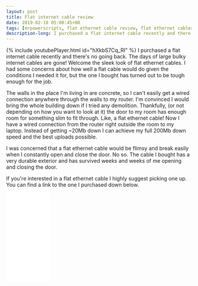 ```yaml
---
layout: post
title: Flat internet cable review
date: 2019-02-18 05:00:45+00
tags: [mrpowerscripts, flat ethernet cable review, flat ethernet cables are the best ethernet cables]
description-long: I purchased a flat internet cable recently and there's no going back. The days of large bulky internet cables are gone! Welcome the sleek look of flat ethernet cables. I had some concerns about how well a flat cable would do given the conditions I needed it for, but the one I bought has turned out to be tough enough for the job.
---
```


{% include youtubePlayer.html id="hXkbS7Cq_RI" %}
I purchased a flat internet cable recently and there's no going back. The days of large bulky internet cables are gone! Welcome the sleek look of flat ethernet cables. I had some concerns about how well a flat cable would do given the conditions I needed it for, but the one I bought has turned out to be tough enough for the job.

The walls in the place I'm living in are concrete, so I can't easily get a wired connection anywhere through the walls to my router. I'm convinced I would bring the whole building down if I tried any demolition. Thankfully, (or not depending on how you want to look at it) the door to my room has enough room for something slim to fit through. Like, a flat ethernet cable! Now I have a wired connection from the router right outside the room to my laptop. Instead of getting ~20Mb down I can achieve my full 200Mb down speed and the best uploads possible.

I was concerned that a flat ethernet cable would be flimsy and break easily when I constantly open and close the door. No so. The cable I bought has a very durable exterior and has survived weeks and weeks of me opening and closing the door.

If you're interested in a flat ethernet cable I highly suggest picking one up. You can find a link to the one I purchased down below.

<iframe style="width:120px;height:240px;" marginwidth="0" marginheight="0" scrolling="no" frameborder="0" src="//ws-na.amazon-adsystem.com/widgets/q?ServiceVersion=20070822&OneJS=1&Operation=GetAdHtml&MarketPlace=US&source=ss&ref=as_ss_li_til&ad_type=product_link&tracking_id=mrpowerscript-20&language=en_US&marketplace=amazon&region=US&placement=B00WD017GQ&asins=B00WD017GQ&linkId=557b4f7d77248b4cd34d4425baaa8995&show_border=true&link_opens_in_new_window=false"></iframe>